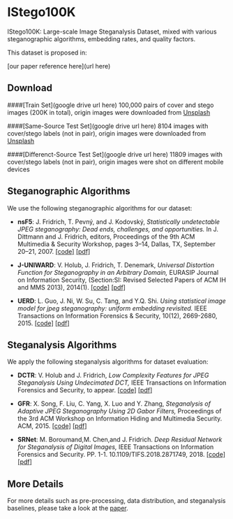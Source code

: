# IStego100K
IStego100K: Large-scale Image Steganalysis Dataset, mixed with various steganographic algorithms, embedding rates, and quality factors.
 
This dataset is proposed in:

[our paper reference here](url here) 

## Download
####[Train Set](google drive url here) 
100,000 pairs of cover and stego images (200K in total), origin images were downloaded from [Unsplash](https://unsplash.com/) 

####[Same-Source Test Set](google drive url here) 
8104 images with cover/stego labels (not in pair), origin images were downloaded from [Unsplash](https://unsplash.com/)

####[Differenct-Source Test Set](google drive url here)
11809 images with cover/stego labels (not in pair), origin images were shot on different mobile devices

## Steganographic Algorithms
We use the following steganographic algorithms for our dataset:
* __nsF5__: J. Fridrich, T. Pevný, and J. Kodovský, _Statistically undetectable JPEG steganography: Dead ends, challenges, and opportunities._ In J. Dittmann and J. Fridrich, editors, Proceedings of the 9th ACM Multimedia & Security Workshop, pages 3–14, Dallas, TX, September 20–21, 2007. [[code]](http://dde.binghamton.edu/download/nsf5simulator/) [[pdf]](http://dde.binghamton.edu/kodovsky/pdf/Fri07-ACM.pdf)
- __J-UNIWARD__: V. Holub, J. Fridrich, T. Denemark, _Universal Distortion Function for Steganography in an Arbitrary Domain,_ EURASIP Journal on Information Security, (Section:SI: Revised Selected Papers of ACM IH and MMS 2013), 2014(1). [[code]](http://de.binghamton.edu/download/stego_algorithms/) [[pdf]](http://dde.binghamton.edu/vholub/pdf/EURASIP14_Universal_Distortion_Function_for_Steganography_in_an_Arbitrary_Domain.pdf)
* __UERD__:  L. Guo, J. Ni, W. Su, C. Tang, and Y.Q. Shi. _Using statistical image model for jpeg steganography: uniform embedding revisited._ IEEE Transactions on Information Forensics & Security, 10(12), 2669-2680, 2015. [[code]](https://github.com/mach-ms/UERD) [[pdf]](https://ieeexplore.ieee.org/document/7225122)

## Steganalysis Algorithms
We apply the following steganalysis algorithms for dataset evaluation:
* __DCTR__: V. Holub and J. Fridrich, _Low Complexity Features for JPEG Steganalysis Using Undecimated DCT,_ IEEE Transactions on Information Forensics and Security, to appear. [[code]](http://dde.binghamton.edu/download/feature_extractors/) [[pdf]](http://www.ws.binghamton.edu/fridrich/Research/DCTR.pdf)
- __GFR__: X. Song, F. Liu, C. Yang, X. Luo and Y. Zhang, _Steganalysis of Adaptive JPEG Steganography Using 2D Gabor Filters,_ Proceedings of the 3rd ACM Workshop on Information Hiding and Multimedia Security. ACM, 2015. [[code]](http://dde.binghamton.edu/download/feature_extractors/) [[pdf]](https://dl.acm.org/citation.cfm?id=2756608)
* __SRNet__: M. Boroumand,M. Chen,and J. Fridrich. _Deep Residual Network for Steganalysis of Digital Images,_ IEEE Transactions on Information Forensics and Security. PP. 1-1. 10.1109/TIFS.2018.2871749, 2018. [[code]](http://dde.binghamton.edu/download/feature_extractors/) [[pdf]](https://ieeexplore.ieee.org/document/8470101/)

## More Details
For more details such as pre-processing, data distribution, and steganalysis baselines, please take a look at the [paper](#IStego100K).